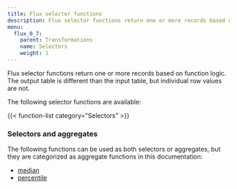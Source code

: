 ```yaml
---
title: Flux selector functions
description: Flux selector functions return one or more records based on function logic.
menu:
  flux_0_7:
    parent: Transformations
    name: Selectors
    weight: 1
---
```


Flux selector functions return one or more records based on function logic.
The output table is different than the input table, but individual row values are not.

The following selector functions are available:

{{< function-list category="Selectors" >}}


### Selectors and aggregates
The following functions can be used as both selectors or aggregates, but they are
categorized as aggregate functions in this documentation:

- [median](/flux/v0.7/functions/transformations/aggregates/median)
- [percentile](/flux/v0.7/functions/transformations/aggregates/percentile)
